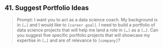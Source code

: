 ## 41. Suggest Portfolio Ideas

> Prompt: I want you to act as a data science coach. My background is in `[…]` and I would like to `[career goal]`. I need to build a portfolio of data science projects that will help me land a role in `[…]` as a `[…]`. Can you suggest five specific portfolio projects that will showcase my expertise in `[…]` and are of relevance to `[company]`?